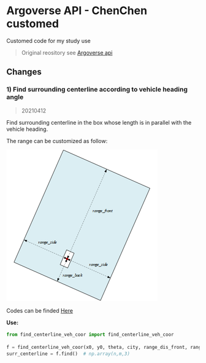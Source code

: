 # Argoverse API - ChenChen customed

Customed code for my study use
> Original reository see [Argoverse api](https://github.com/argoai/argoverse-api)

## Changes
### 1) Find surrounding centerline according to vehicle heading angle
> 20210412

Find surrounding centerline in the box whose length is in parallel with the vehicle heading.

The range can be customized as follow:

![](images/find_centerline.png)

Codes can be finded [Here](chenchencode/find_centerline_veh_coor.py)

**Use:**
``` python
from find_centerline_veh_coor import find_centerline_veh_coor

f = find_centerline_veh_coor(x0, y0, theta, city, range_dis_front, range_dis_back, range_dis_side)
surr_centerline = f.find()  # np.array(n,m,3)
```